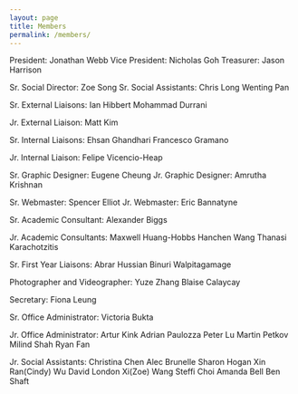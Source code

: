 ```yaml
---
layout: page
title: Members
permalink: /members/
---
```


President: Jonathan Webb
Vice President: Nicholas Goh
Treasurer: Jason Harrison

Sr. Social Director: Zoe Song
Sr. Social Assistants:
Chris Long
Wenting Pan

Sr. External Liaisons:
Ian Hibbert
Mohammad Durrani

Jr. External Liaison: Matt Kim

Sr. Internal Liaisons:
Ehsan Ghandhari
Francesco Gramano

Jr. Internal Liaison: Felipe Vicencio-Heap

Sr. Graphic Designer: Eugene Cheung
Jr. Graphic Designer: Amrutha Krishnan

Sr. Webmaster: Spencer Elliot
Jr. Webmaster: Eric Bannatyne

Sr. Academic Consultant: Alexander Biggs

Jr. Academic Consultants:
Maxwell Huang-Hobbs
Hanchen Wang
Thanasi Karachotzitis

Sr. First Year Liaisons:
Abrar Hussian
Binuri Walpitagamage

Photographer and Videographer:
Yuze Zhang
Blaise Calaycay

Secretary: Fiona Leung

Sr. Office Administrator: Victoria Bukta

Jr. Office Administrator:
Artur Kink
Adrian Paulozza
Peter Lu
Martin Petkov
Milind Shah
Ryan Fan

Jr. Social Assistants:
Christina Chen
Alec Brunelle
Sharon Hogan
Xin Ran(Cindy) Wu
David London
Xi(Zoe) Wang
Steffi Choi
Amanda Bell
Ben Shaft

